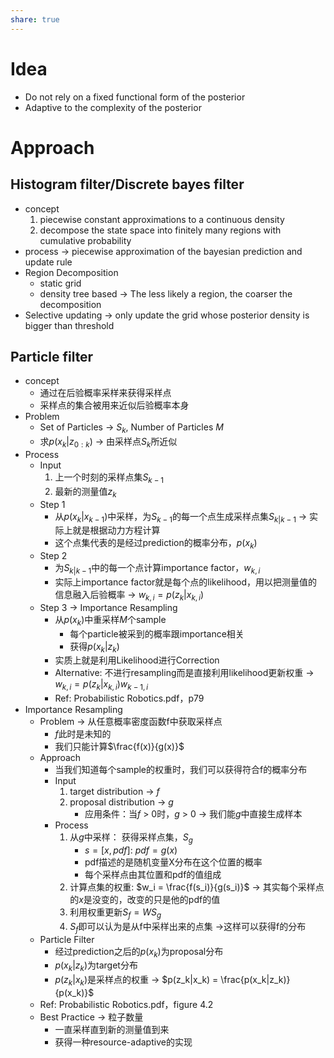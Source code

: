 ```yaml
---
share: true
---
```

# Idea
- Do not rely on a fixed functional form of the posterior
- Adaptive to the complexity of the posterior

# Approach

## Histogram filter/Discrete bayes filter
- concept
	1. piecewise constant approximations to a continuous density
	2. decompose the state space into finitely many regions with cumulative probability
- process → piecewise approximation of the bayesian prediction and update rule
- Region Decomposition
	- static grid
	- density tree based → The less likely a region, the coarser the decomposition
- Selective updating → only update the grid whose posterior density is bigger than threshold

## Particle filter
- concept
	- 通过在后验概率采样来获得采样点
	- 采样点的集合被用来近似后验概率本身
- Problem
	- Set of Particles → $S_k$, Number of Particles $M$
	- 求$p(x_k|z_{0:k})$ → 由采样点$S_k$所近似
- Process
	- Input
		1. 上一个时刻的采样点集$S_{k-1}$
		2. 最新的测量值$z_k$
	- Step 1
		- 从$p(x_k|x_{k-1})$中采样，为$S_{k-1}$的每一个点生成采样点集$S_{k|k-1}$ → 实际上就是根据动力方程计算
		- 这个点集代表的是经过prediction的概率分布，$p(x_k)$
	- Step 2
		- 为$S_{k|k-1}$中的每一个点计算importance factor，$w_{k,i}$
		- 实际上importance factor就是每个点的likelihood，用以把测量值的信息融入后验概率 → $w_{k,i} = p(z_k|x_{k,i})$
	- Step 3 → Importance Resampling
		- 从$p(x_k)$中重采样$M$个sample
			- 每个particle被采到的概率跟importance相关
			- 获得$p(x_k|z_k)$
		- 实质上就是利用Likelihood进行Correction
		- Alternative: 不进行resampling而是直接利用likelihood更新权重 → $w_{k,i} = p(z_k|x_{k,i})w_{k-1,i}$
		- Ref: Probabilistic Robotics.pdf，p79
- Importance Resampling
	- Problem → 从任意概率密度函数f中获取采样点
		- $f$此时是未知的
		- 我们只能计算$\frac{f(x)}{g(x)}$
	- Approach
		- 当我们知道每个sample的权重时，我们可以获得符合f的概率分布
		- Input
			1. target distribution → $f$
			2. proposal distribution → $g$
				- 应用条件：当$f$ > 0时，$g$ > 0 → 我们能$g$中直接生成样本
		- Process
			1. 从$g$中采样：	获得采样点集，$S_g$
				- $s = [x, pdf]$: $pdf = g(x)$
				- pdf描述的是随机变量X分布在这个位置的概率
				- 每个采样点由其位置和pdf的值组成
			2. 计算点集的权重: $w_i = \frac{f(s_i)}{g(s_i)}$ → 其实每个采样点的$x$是没变的，改变的只是他的pdf的值
			3. 利用权重更新$S_f = WS_g$
			4. $S_f$即可以认为是从f中采样出来的点集 →这样可以获得f的分布
	- Particle Filter
		- 经过prediction之后的$p(x_k)$为proposal分布
		- $p(x_k|z_k)$为target分布
		- $p(z_k|x_k)$是采样点的权重 → $p(z_k|x_k) = \frac{p(x_k|z_k)}{p(x_k)}$
	- Ref: Probabilistic Robotics.pdf，figure 4.2
	- Best Practice → 粒子数量
		- 一直采样直到新的测量值到来
		- 获得一种resource-adaptive的实现